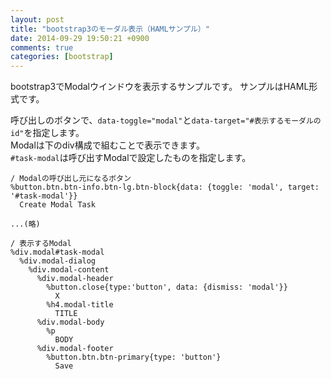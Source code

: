 ```yaml
---
layout: post
title: "bootstrap3のモーダル表示（HAMLサンプル）"
date: 2014-09-29 19:50:21 +0900
comments: true
categories: [bootstrap]
---
```


bootstrap3でModalウインドウを表示するサンプルです。
サンプルはHAML形式です。

<!-- more -->
呼び出しのボタンで、`data-toggle="modal"`と`data-target="#表示するモーダルのid"`を指定します。  
Modalは下のdiv構成で組むことで表示できます。  
`#task-modal`は呼び出すModalで設定したものを指定します。

```haml
/ Modalの呼び出し元になるボタン
%button.btn.btn-info.btn-lg.btn-block{data: {toggle: 'modal', target: '#task-modal'}}
  Create Modal Task

...(略)

/ 表示するModal
%div.modal#task-modal
  %div.modal-dialog
    %div.modal-content
      %div.modal-header
        %button.close{type:'button', data: {dismiss: 'modal'}}
          X
        %h4.modal-title
          TITLE
      %div.modal-body
        %p
          BODY
      %div.modal-footer
        %button.btn.btn-primary{type: 'button'}
          Save
```

